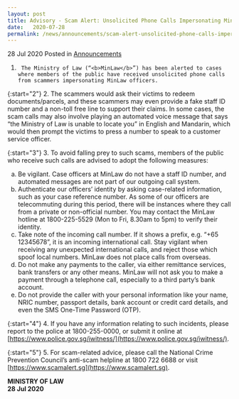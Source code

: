 ```yaml
---
layout: post
title: Advisory - Scam Alert: Unsolicited Phone Calls Impersonating MinLaw Officers
date:   2020-07-28
permalink: /news/announcements/scam-alert-unsolicited-phone-calls-impersonating-minlaw-officers
---
```


28 Jul 2020 Posted in [Announcements](/news/announcements)

1.      The Ministry of Law (“<b>MinLaw</b>”) has been alerted to cases where members of the public have received unsolicited phone calls from scammers impersonating MinLaw officers.

{:start="2"}
2.      The scammers would ask their victims to redeem documents/parcels, and these scammers may even provide a fake staff ID number and a non-toll free line to support their claims. In some cases, the scam calls may also involve playing an automated voice message that says “the Ministry of Law is unable to locate you” in English and Mandarin, which would then prompt the victims to press a number to speak to a customer service officer.

{:start="3"}
3.      To avoid falling prey to such scams, members of the public who receive such calls are advised to adopt the following measures:

<ol style="list-style-type: lower-alpha">
<li>  Be vigilant. Case officers at MinLaw do not have a staff ID number, and automated messages are not part of our outgoing call system.</li>
<li>  Authenticate our officers’ identity by asking case-related information, such as your case reference number. As some of our officers are telecommuting during this period, there will be instances where they call from a private or non-official number. You may contact the MinLaw hotline at 1800-225-5529 (Mon to Fri, 8.30am to 5pm) to verify their identity.</li>
<li>  Take note of the incoming call number. If it shows a prefix, e.g. “+65 12345678”, it is an incoming international call. Stay vigilant when receiving any unexpected international calls, and reject those which spoof local numbers. MinLaw does not place calls from overseas.</li>
<li>  Do not make any payments to the caller, via either remittance services, bank transfers or any other means. MinLaw will not ask you to make a payment through a telephone call, especially to a third party’s bank account.</li>
<li>  Do not provide the caller with your personal information like your name, NRIC number, passport details, bank account or credit card details, and even the SMS One-Time Password (OTP).</li>
</ol>

{:start="4"}
4.      If you have any information relating to such incidents, please report to the police at 1800-255-0000, or submit it online at [https://www.police.gov.sg/iwitness/](https://www.police.gov.sg/iwitness/).

{:start="5"}
5.      For scam-related advice, please call the National Crime Prevention Council’s anti-scam helpline at 1800 722 6688 or visit [https://www.scamalert.sg](https://www.scamalert.sg).

<b>MINISTRY OF LAW</b>
<br>
<b>28 Jul 2020</b>
